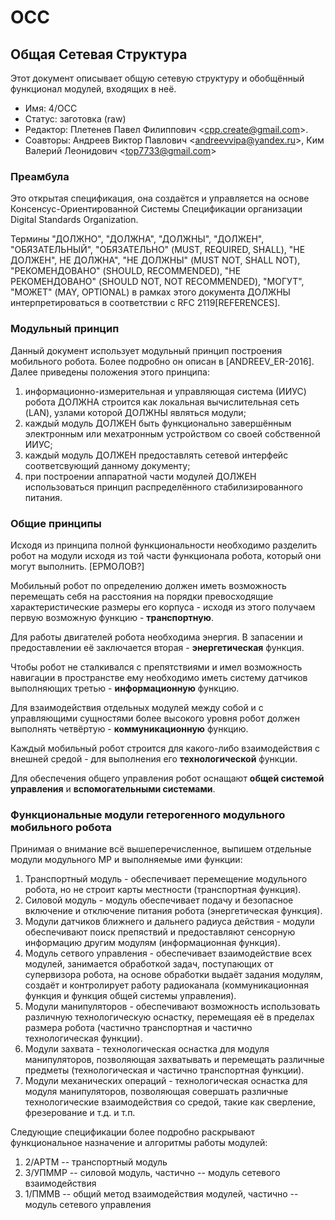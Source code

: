 # OCC
## Общая Сетевая Структура

Этот документ описывает общую сетевую структуру и обобщённый функционал модулей, входящих в неё.

* Имя: 4/ОСС
* Статус: заготовка (raw)
* Редактор: Плетенев Павел Филиппович <<cpp.create@gmail.com>>.
* Соавторы: Андреев Виктор Павлович <<andreevvipa@yandex.ru>>, Ким Валерий Леонидович <<top7733@gmail.com>>

### Преамбула
Это открытая спецификация, она создаётся и управляется на основе Консенсус-Ориентированной Системы Спецификации организации Digital Standards Organization.

Термины "ДОЛЖНО", "ДОЛЖНА", "ДОЛЖНЫ", "ДОЛЖЕН", "ОБЯЗАТЕЛЬНЫЙ", "ОБЯЗАТЕЛЬНО" (MUST, REQUIRED, SHALL), "НЕ ДОЛЖЕН", НЕ ДОЛЖНА", "НЕ ДОЛЖНЫ" (MUST NOT, SHALL NOT), "РЕКОМЕНДОВАНО" (SHOULD, RECOMMENDED), "НЕ РЕКОМЕНДОВАНО" (SHOULD NOT, NOT RECOMMENDED), "МОГУТ", "МОЖЕТ" (MAY, OPTIONAL) в рамках этого документа ДОЛЖНЫ интерпретироваться в соответствии с RFC 2119[REFERENCES].

### Модульный принцип
Данный документ использует модульный принцип построения мобильного робота. Более подробно он описан в [ANDREEV_ER-2016]. Далее приведены положения этого принципа:

1. информационно-измерительная и управляющая система (ИИУС) робота ДОЛЖНА строится как локальная вычислительная сеть (LAN), узлами которой ДОЛЖНЫ являться модули;
2. каждый модуль ДОЛЖЕН быть функционально завершённым электронным или мехатронным устройством со своей собственной ИИУС;
3. каждый модуль ДОЛЖЕН предоставлять сетевой интерфейс соответсвующий данному документу;
4. при построении аппаратной части модулей ДОЛЖЕН использоваться принцип распределённого стабилизированного питания.

### Общие принципы

Исходя из принципа полной функциональности необходимо разделить робот на модули исходя из той части функционала робота, который они могут выполнить. [ЕРМОЛОВ?]

Мобильный робот по определению должен иметь возможность перемещать себя на расстояния на порядки превосходящие характеристические размеры его корпуса - исходя из этого получаем первую возможную функцию - **транспортную**.

Для работы двигателей робота необходима энергия. В запасении и предоставлении её заключается вторая - **энергетическая** функция.

Чтобы робот не сталкивался с препятствиями и имел возможность навигации в пространстве ему необходимо иметь систему датчиков выполняющих третью - **информационную** функцию.

Для взаимодействия отдельных модулей между собой и с управляющими сущностями более высокого уровня робот должен выполнять четвёртую - **коммуникационную** функцию.

Каждый мобильный робот строится для какого-либо взаимодействия с внешней средой - для выполнения его **технологической** функции.

Для обеспечения общего управления робот оснащают **общей системой управления** и **вспомогательными системами**.

### Функциональные модули гетерогенного модульного мобильного робота
Принимая о внимание всё вышеперечисленное, выпишем отдельные модули модульного МР и выполняемые ими функции:

1. Транспортный модуль - обеспечивает перемещение модульного робота, но не строит карты местности (транспортная функция).
2. Силовой модуль - модуль обеспечивает подачу и безопасное включение и отключение питания робота (энергетическая функция).
3. Модули датчиков ближнего и дальнего радиуса действия - модули обеспечивают поиск препяствий и предоставляют сенсорную информацию другим модулям (информационная функция).
4. Модуль сетвого управления - обеспечивает взаимодействие всех модулей, занимается обработкой задач, поступающих от супервизора робота, на основе обработки выдаёт задания модулям, создаёт и контролирует работу радиоканала (коммуникационная функция и функция общей системы управления).
5. Модули манипуляторов - обеспечивают возможность использовать различную технологическую оснастку, перемещаяя её в пределах размера робота (частично транспортная и частично технологическая функции).
6. Модули захвата - технологическая оснастка для модуля манипуляторов, позволяющая захватывать и перемещать различные предметы (технологическая и частично транспортная функции).
7. Модули механических операций - технологическая оснастка для модуля манипуляторов, позволяющая совершать различные технологические взаимодействия со средой, такие как сверление, фрезерование и т.д. и т.п.

Следующие спецификации более подробно раскрывают функциональное назначение и алгоритмы работы модулей:

1. 2/АРТМ -- транспортный модуль
1. 3/УПММР -- силовой модуль, частично -- модуль сетевого взаимодействия
1. 1/ПММВ -- общий метод взаимодействия модулей, частично -- модуль сетевого управления
